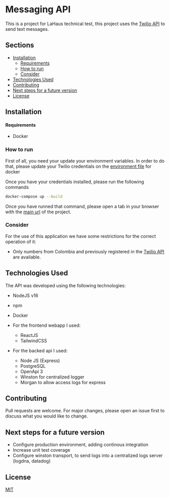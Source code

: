 # Messaging API

This is a project for LaHaus technical test, this project uses the [Twilio API](https://www.twilio.com/es-mx/docs) to send text messages.

## Sections

- [Installation](#installation)
  - [Requirements](#requirements)
  - [How to run](#how-to-run)
  - [Consider](#consider)
- [Technologies Used](#technologies-used)
- [Contributing](#contributing)
- [Next steps for a future version](#next-steps-for-a-future-version)
- [License](#license)

## Installation

#### Requirements

- Docker

### How to run

First of all, you need your update your environment variables. In order to do that, please update your Twilio credentials on the [environment file](messaging-api/src/config/environment/.env.docker) for docker

Once you have your credentials installed, please run the following commands

```sh
docker-compose up --build
```

Once you have runned that command, please open a tab in your browser with the [main url](http://localhost:3000) of the project.

### Consider

For the use of this application we have some restrictions for the correct operation of it:

- Only numbers from Colombia and previously registered in the [Twilio API](https://support.twilio.com/hc/en-us/articles/223180048-Adding-a-Verified-Phone-Number-or-Caller-ID-with-Twilio) are available.

## Technologies Used

The API was developed using the following technologies:

- NodeJS v16
- npm
- Docker

- For the frontend webapp I used:

  - ReactJS
  - TailwindCSS

- For the backed api I used:
  - Node JS (Express)
  - PostgreSQL
  - OpenApi 3
  - Winston for centralized logger
  - Morgan to allow access logs for express

## Contributing

Pull requests are welcome. For major changes, please open an issue first to discuss what you would like to change.

## Next steps for a future version

- Configure production environment, adding continous integration
- Increase unit test coverage
- Configure winston transport, to send logs into a centralized logs server (logdna, datadog)

## License

[MIT](https://choosealicense.com/licenses/mit/)
